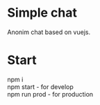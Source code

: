 # Simple chat
Anonim chat based on vuejs.

# Start
npm i </br>
npm start - for develop </br>
npm run prod - for production



